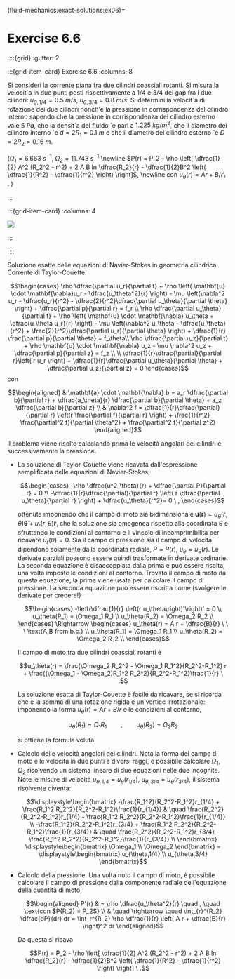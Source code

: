 (fluid-mechanics:exact-solutions:ex06)=
# Exercise 6.6

::::{grid}
:gutter: 2

:::{grid-item-card} Exercise 6.6
:columns: 8

Si consideri la corrente piana fra due cilindri coassiali rotanti.
Si misura la velocit\`a in due punti posti rispettivamente a $1/4$ e 
$3/4$ del gap fra i due cilindri: 
$u_{\theta,1/4} = 0.5\ m/s$, 
$u_{\theta,3/4} = 0.8\ m/s$.
Si determini la velocit\`a di rotazione dei due cilindri nonch\'e
la pressione in corrispondenza del cilindro interno sapendo che
la pressione in corrispondenza del cilindro esterno vale $5\ Pa$,
che la densit\`a del fluido \`e pari a $1.225\ kg/m^3$,
che il diametro del cilindro interno \`e $d =2 R_1=0.1 \ m$ e che il diametro 
del cilindro esterno \`e $D = 2 R_2 = 0.16 \ m$.
 
($\Omega_{1}=6.663\ s^{-1}$, $\Omega_{2}=11.743\ s^{-1}$ \newline
$P(r) = P_2 - \rho \left[ \dfrac{1}{2} A^2 (R_2^2 - r^2) + 2 A B ln \dfrac{R_2}{r} - 
      \dfrac{1}{2}B^2 \left( \dfrac{1}{R^2} - \dfrac{1}{r^2} \right)  \right]$, \newline
      con $u_{\theta}(r) = A r + B/r$\ .
 )

:::

:::{grid-item-card}
:columns: 4

![](../../fig/slnEsatte-taylor-couette-2.png)

:::

::::

Soluzione esatte delle equazioni di Navier-Stokes in geometria
cilindrica. Corrente di Taylor-Couette.

$$\begin{cases}
    \rho \dfrac{\partial u_r}{\partial t}
    + \rho \left( \mathbf{u} \cdot \mathbf{\nabla}u_r - \dfrac{u_\theta^2}{r} \right)
    - \mu \left(\nabla^2 u_r 
       - \dfrac{u_r}{r^2} 
       - \dfrac{2}{r^2}\dfrac{\partial u_\theta}{\partial \theta} \right)  
       + \dfrac{\partial p}{\partial r} = f_r \\
    \rho \dfrac{\partial u_\theta}{\partial t}
    + \rho \left( \mathbf{u} \cdot \mathbf{\nabla} u_\theta + \dfrac{u_\theta u_r}{r} \right)
    - \mu \left(\nabla^2 u_\theta 
       - \dfrac{u_\theta}{r^2} 
       + \frac{2}{r^2}\dfrac{\partial u_r}{\partial \theta}  \right) 
    + \dfrac{1}{r} \frac{\partial p}{\partial \theta} = f_\theta\\
    \rho \dfrac{\partial u_z}{\partial t}
    + \rho \mathbf{u} \cdot \mathbf{\nabla} u_z
    - \mu \nabla^2 u_z
    + \dfrac{\partial p}{\partial z} = f_z \\ \\
    \dfrac{1}{r}\dfrac{\partial}{\partial r}\left( r u_r \right) 
    + \dfrac{1}{r}\dfrac{\partial u_\theta}{\partial \theta} 
    + \dfrac{\partial u_z}{\partial z} = 0
  \end{cases}$$
con

$$\begin{aligned}
  & \mathbf{a} \cdot \mathbf{\nabla} b = a_r \dfrac{\partial b}{\partial r} 
     + \dfrac{a_\theta}{r} \dfrac{\partial b}{\partial \theta}  
     + a_z \dfrac{\partial b}{\partial z} \\
  & \nabla^2 f = \dfrac{1}{r}\dfrac{\partial}{\partial r}
                      \left(r \frac{\partial f}{\partial r} \right) +
               \frac{1}{r^2} \frac{\partial^2 f}{\partial \theta^2} + 
               \frac{\partial^2 f}{\partial z^2} 
  \end{aligned}$$

Il problema viene risolto calcolando prima le velocità angolari dei
cilindri e successivamente la pressione.

-   La soluzione di Taylor-Couette viene ricavata dall'espressione
    semplificata delle equazioni di Navier-Stokes,

    $$\begin{cases}
      -\rho \dfrac{u^2_\theta}{r} + \dfrac{\partial P}{\partial r} = 0 \\
      -\dfrac{1}{r}\dfrac{\partial}{\partial r} \left( r \dfrac{\partial u_\theta}{\partial r}  \right)  + \dfrac{u_\theta}{r^2}= 0 \ ,
    \end{cases}$$

    ottenute imponendo che il campo di moto sia
    bidimensionale
    $\mathbf{u}(\mathbf{r}) = u_{\theta}(r,\theta) \mathbf{\hat{\theta}} + u_r (r,\theta) \mathbf{\hat{r}}$,
    che la soluzione sia omogenea rispetto alla coordinata $\theta$ e
    sfruttando le condizioni al contorno e il vincolo di
    incomprimibilità per ricavare $u_r(\theta) = 0$. Sia il campo di
    pressione sia il campo di velocità dipendono solamente dalla
    coordinata radiale, $P = P(r)$, $u_\theta = u_\theta (r)$. Le
    derivate parziali possono essere quindi trasformate in derivate
    ordinarie. La seconda equazione è disaccoppiata dalla prima e può
    essere risolta, una volta imposte le condizioni al contorno. Trovato
    il campo di moto da questa equazione, la prima viene usata per
    calcolare il campo di pressione. La seconda equazione può essere
    riscritta come (svolgere le derivate per credere!)

    $$\begin{cases}
      -\left(\dfrac{1}{r} \left(r u_\theta\right)'\right)' = 0 \\
      u_\theta(R_1) = \Omega_1 R_1 \\
      u_\theta(R_2) = \Omega_2 R_2 \\
    \end{cases}
    \Rightarrow
    \begin{cases}
      u_\theta(r) = A r + \dfrac{B}{r} \ \ \ \text{A,B from b.c.} \\
      u_\theta(R_1) = \Omega_1 R_1 \\
      u_\theta(R_2) = \Omega_2 R_2 \\
    \end{cases}$$ 

    Il campo di moto tra due cilindri coassiali rotanti è
    
    $$u_\theta(r) = \frac{\Omega_2 R_2^2 - \Omega_1 R_1^2}{R_2^2-R_1^2} r +
       \frac{(\Omega_1 - \Omega_2)R_1^2 R_2^2}{R_2^2-R_1^2}\frac{1}{r} \ .$$

    La soluzione esatta di Taylor-Couette è facile da ricavare, se si
    ricorda che è la somma di una rotazione rigida e un vortice
    irrotazionale: imponendo la forma $u_\theta (r) = A r + B/r$ e le
    condizioni al contorno,
    
    $$u_{\theta}(R_1) = \Omega_1 R_1 \qquad , \qquad  u_{\theta}(R_2) = \Omega_2 R_2$$

    si ottiene la formula voluta.

-   Calcolo delle velocità angolari dei cilindri. Nota la forma del
    campo di moto e le velocità in due punti a diversi raggi, è
    possibile calcolare $\Omega_1$, $\Omega_2$ risolvendo un sistema
    lineare di due equazioni nelle due incognite. Note le misure di
    velocità $u_{\theta,1/4} = u_{\theta}(r_{1/4})$,
    $u_{\theta,3/4} = u_{\theta}(r_{3/4})$, il sistema risolvente
    diventa:

    $$\displaystyle\begin{bmatrix}
      -\frac{R_1^2}{R_2^2-R_1^2}r_{1/4} + \frac{R_1^2 R_2^2}{R_2^2-R_1^2}\frac{1}{r_{1/4}} & \quad
       \frac{R_2^2}{R_2^2-R_1^2}r_{1/4} - \frac{R_1^2 R_2^2}{R_2^2-R_1^2}\frac{1}{r_{1/4}} \\ 
      -\frac{R_1^2}{R_2^2-R_1^2}r_{3/4} + \frac{R_1^2 R_2^2}{R_2^2-R_1^2}\frac{1}{r_{3/4}} & \quad
       \frac{R_2^2}{R_2^2-R_1^2}r_{3/4} - \frac{R_1^2 R_2^2}{R_2^2-R_1^2}\frac{1}{r_{3/4}} \\
     \end{bmatrix}
     \displaystyle\begin{bmatrix}
      \Omega_1 \\ \Omega_2
     \end{bmatrix} =
     \displaystyle\begin{bmatrix}
      u_{\theta,1/4} \\ u_{\theta,3/4}
     \end{bmatrix}$$

-   Calcolo della pressione. Una volta noto il campo di moto, è
    possibile calcolare il campo di pressione dalla componente radiale
    dell'equazione della quantità di moto, 

    $$\begin{aligned}
      P'(r) & = \rho \dfrac{u_\theta^2}{r} \quad , \quad \text{con $P(R_2) = P_2$} \\
     & \quad \rightarrow \quad
     \int_{r}^{R_2} \dfrac{dP}{dr} dr 
          = \int_r^{R_2} \rho \dfrac{1}{r} \left( A r + \dfrac{B}{r} \right)^2 dr
    \end{aligned}$$ 

    Da questa si ricava
    
    $$P(r) = P_2 - \rho \left[ \dfrac{1}{2} A^2 (R_2^2 - r^2) + 2 A B ln \dfrac{R_2}{r} - 
          \dfrac{1}{2}B^2 \left( \dfrac{1}{R^2} - \dfrac{1}{r^2} \right)  \right] \ .$$
